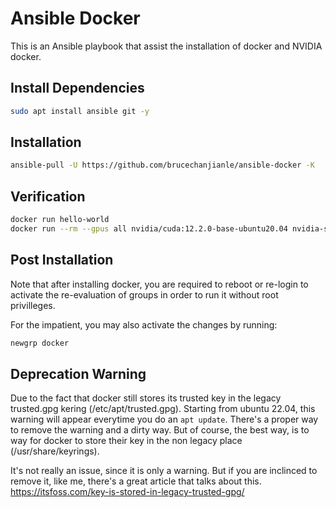 # Ansible Docker

This is an Ansible playbook that assist the installation of docker and NVIDIA docker.


## Install Dependencies
```bash
sudo apt install ansible git -y
```

## Installation

```bash
ansible-pull -U https://github.com/brucechanjianle/ansible-docker -K
```

## Verification

```bash
docker run hello-world
docker run --rm --gpus all nvidia/cuda:12.2.0-base-ubuntu20.04 nvidia-smi
```

## Post Installation

Note that after installing docker, you are required to reboot or re-login to
activate the re-evaluation of groups in order to run it without
root privilleges.

For the impatient, you may also activate the changes by running:
```bash
newgrp docker
```

## Deprecation Warning

Due to the fact that docker still stores its trusted key in the legacy trusted.gpg kering (/etc/apt/trusted.gpg).
Starting from ubuntu 22.04, this warning will appear everytime you do an `apt update`.
There's a proper way to remove the warning and a dirty way.
But of course, the best way, is to way for docker to store their key in the non legacy place (/usr/share/keyrings).


It's not really an issue, since it is only a warning.
But if you are inclinced to remove it, like me, there's a great article that talks about this.
https://itsfoss.com/key-is-stored-in-legacy-trusted-gpg/

